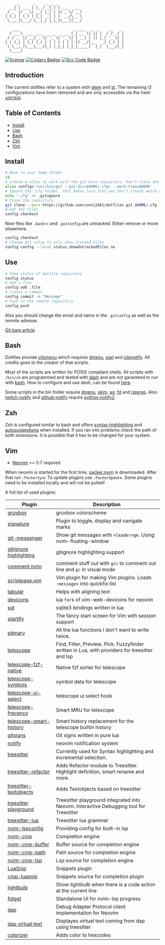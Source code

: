          _       _    __ _ _
      __| | ___ | |_ / _(_) | ___  ___
     / _` |/ _ \| __| |_| | |/ _ \/ __|
    | (_| | (_) | |_|  _| | |  __/\__ \
     \__,_|\___/ \__|_| |_|_|\___||___/

       ____                        _ ____  _  _    __   _
      / __ \  ___ ___  _ __  _ __ (_)___ \| || |  / /_ / |
     / / _` |/ __/ _ \| '_ \| '_ \| | __) | || |_| '_ \| |
    | | (_| | (_| (_) | | | | | | | |/ __/|__   _| (_) | |
     \ \__,_|\___\___/|_| |_|_| |_|_|_____|  |_|  \___/|_|
      \____/

[![license](https://img.shields.io/github/license/conni2461/dotfiles.svg?style=flat-square)](https://github.com/conni2461/dotfiles/blob/master/LICENSE)
[![Codacy Badge](https://api.codacy.com/project/badge/Grade/ef9d3503d02343ac8f6d1c0a7eb25d66)](https://app.codacy.com/app/Conni2461/dotfiles?utm_source=github.com&utm_medium=referral&utm_content=Conni2461/dotfiles&utm_campaign=Badge_Grade_Dashboard)
[![Scc Code Badge](https://sloc.xyz/github/conni2461/dotfiles?category=code)](https://github.com/conni2461/dotfiles)

## Introduction

The current dotfiles refer to a system with [dwm](https://github.com/conni2461/dwm) and [st](https://github.com/conni2461/st). The remaining i3 configurations have been removed and are only accessible via the hash <code><a href="https://github.com/Conni2461/dotfiles/tree/a5978268a8b37fce1549b6658446bee8372d7442">a597826</a></code>.

## Table of Contents

- [Install](#Install)
- [Use](#Use)
- [Bash](#Bash)
- [Zsh](#Zsh)
- [Vim](#Vim)

## Install

```sh
# Move to your home folder
cd
# Create a alias to work with the git bare repository. Don't close the bash session or you have to run this command again.
alias config='/usr/bin/git --git-dir=$HOME/.cfg/ --work-tree=$HOME'
# Ignore the .cfg folder. This makes sure that you don't create weird recursion problems
echo ".cfg" >> .gitignore
# Close the repository
git clone --bare https://github.com/conni2461/dotfiles.git $HOME/.cfg
# Get the files
config checkout
```

Now files like `.bashrc` and `.gitconfig` are untracked. Either remove or move elsewhere.

```sh
config checkout
# Change git setup to only show tracked Files
config config --local status.showUntrackedFiles no
```

## Use

```sh
# Show status of dotfile repository
config status
# Add a file
config add .file
# Create a commit
config commit -m "Message"
# Push to the remote repository
config push
```

Also you should change the email and name in the `.gitconfig` as well as the remote adresse.

[Git bare article](https://www.atlassian.com/git/tutorials/dotfiles)

## Bash

Dotfiles provide [clipmenu](https://github.com/cdown/clipmenu) which requires [dmenu](https://tools.suckless.org/dmenu/), [xsel](http://www.vergenet.net/~conrad/software/xsel/) and [clipnotify](https://github.com/cdown/clipnotify).
All credits goes to the creator of that scripts.

Most of the scripts are written for POSIX compliant shells. All scripts with `/bin/sh` are programmed and tested with [dash](http://gondor.apana.org.au/~herbert/dash/) and are not garanteed to run with [bash](https://www.gnu.org/software/bash/bash.html). How to configure and use dash, can be found [here](https://wiki.archlinux.org/index.php/Dash).

Some scripts in the bin folder require [dmenu](https://tools.suckless.org/dmenu/), [skim](https://github.com/lotabout/skim), [ag](https://github.com/ggreer/the_silver_searcher), [fd](https://github.com/sharkdp/fd) and [ripgrep](https://github.com/BurntSushi/ripgrep).
Also [twitch-notify](bin/croncmds/twitch-notify.py) and [github-notify](bin/croncmds/github-notify.py) require [python-notify2](https://pypi.org/project/notify2/).

## Zsh

Zsh is configured similar to bash and offers [syntax-highlighting](https://github.com/zsh-users/zsh-syntax-highlighting) and [autosuggestions](https://github.com/zsh-users/zsh-autosuggestions) when installed.
If you ran into problems check the path of both extensions. It is possible that it has to be changed for your system.

## Vim

- [Neovim](https://github.com/neovim/neovim/) >= 0.7 required

When neovim is started for the first time,
[packer.nvim](https://github.com/wbthomason/packer.nvim) is downloaded. After
that run `:PackerSync` To update plugins use `:PackerUpdate`. Some plugins need
to be installed locally and will not be pulled!

A full list of used plugins:

| Plugin                                                                                     | Description                                                                                     |
| ------------------------------------------------------------------------------------------ | ----------------------------------------------------------------------------------------------- |
| [gruvbox](https://github.com/morhetz/gruvbox)                                              | gruvbox colorscheme                                                                             |
| [signature](https://github.com/kshenoy/vim-signature)                                      | Plugin to toggle, display and navigate marks                                                    |
| [git-messenger](https://github.com/rhysd/git-messenger.vim)                                | Show git messages with `<leader>gm`. Using nvim-floating-window                                 |
| [gitignore highlighting](https://github.com/gisphm/vim-gitignore)                          | gitignore highlighting support                                                                  |
| [comment.nvim](https://github.com/numToStr/comment.nvim)                                   | comment stuff out with `gcc` to comment out line and `gc` in visual mode                        |
| [scriptease.vim](https://github.com/tpope/vim-scriptease)                                  | Vim plugin for making Vim plugins. Loads `:messages` into quickfix list                         |
| [tabular](https://github.com/godlygeek/tabular)                                            | Helps with aligning text                                                                        |
| [devicons](https://github.com/kyazdani42/nvim-web-devicons)                                | lua `fork` of vim-web-devicons for neovim                                                       |
| [sql](https://github.com/tami5/sql.nvim)                                                   | sqlite3 bindings written in lua                                                                 |
| [startify](https://github.com/mhinz/vim-startify)                                          | The fancy start screen for Vim with session support                                             |
| [plenary](https://github.com/nvim-lua/plenary.nvim)                                        | All the lua functions I don't want to write twice.                                              |
| [telescope](https://github.com/nvim-telescope/telescope.nvim)                              | Find, Filter, Preview, Pick. Fuzzyfinder written in Lua, with providers for treesitter and lsp  |
| [telescope-fzf-native](https://github.com/nvim-telescope/telescope-fzf-native.nvim)        | Native fzf sorter for telescope                                                                 |
| [telescope-symbols](https://github.com/nvim-telescope/telescope-symbols.nvim)              | symbol data for telescope                                                                       |
| [telescope-ui-select](https://github.com/nvim-telescope/telescope-ui-select.nvim)          | telescope ui select hook                                                                        |
| [telescope-frecency](https://github.com/nvim-telescope/telescope-frecency.nvim)            | Smart MRU for telescope                                                                         |
| [telescope-smart-history](https://github.com/nvim-telescope/telescope-smart-history.nvim)  | Smart history replacement for the telescope builtin history                                     |
| [gitsigns](https://github.com/lewis6991/gitsigns.nvim)                                     | Git signs written in pure lua                                                                   |
| [notify](https://github.com/rcarriga/nvim-notify)                                          | neovim notification system                                                                      |
| [treesitter](https://github.com/nvim-treesitter/nvim-treesitter)                           | Currently used for Syntax highlighting and incremental selection.                               |
| [treesitter-refactor](https://github.com/nvim-treesitter/nvim-treesitter-refactor)         | Adds Refactor module to Treesitter. Highlight definition, smart rename and more.                |
| [treesitter-textobjects](https://github.com/nvim-treesitter/nvim-treesitter-textobjects)   | Adds Textobjects based on treesitter                                                            |
| [treesitter playground](https://github.com/nvim-treesitter/playground)                     | Treesitter playground integrated into Neovim. Interactive Debugging tool for Treesitter         |
| [treesitter-lua](https://github.com/tjdevries/tree-sitter-lua)                             | Treesitter lua grammar                                                                          |
| [nvim-lspconfig](https://github.com/neovim/nvim-lspconfig)                                 | Providing config for built-in lsp                                                               |
| [nvim-cmp](https://github.com/hrsh7th/nvim-cmp)                                            | Completion engine                                                                               |
| [nvim-cmp-buffer](https://github.com/hrsh7th/cmp-buffer)                                   | Buffer source for completion engine                                                             |
| [nvim-cmp-path](https://github.com/hrsh7th/cmp-path)                                       | Path source for completion engine                                                               |
| [nvim-cmp-lsp](https://github.com/hrsh7th/cmp-nvim-lsp)                                    | Lsp source for completion engine                                                                |
| [LuaSnip](https://github.com/L3MON4D3/LuaSnip)                                             | Snippets plugin                                                                                 |
| [cmp-luasnip](https://github.com/saadparwaiz1/cmp_luasnip)                                 | Snippets source for completion plugin                                                           |
| [lightbulb](https://github.com/kosayoda/nvim-lightbulb)                                    | Show lightbulb when there is a code action at the current line                                  |
| [fidget](https://github.com/j-hui/fidget.nvim)                                             | Standalone UI for nvim-lsp progress                                                             |
| [dap](https://github.com/mfussenegger/nvim-dap)                                            | Debug Adapter Protocol client implementation for Neovim                                         |
| [dap virtual text](https://github.com/theHamsta/nvim-dap-virtual-text)                     | Displayes virtual text coming from dap using treesitter                                         |
| [colorizer](https://github.com/norcalli/nvim-colorizer.lua)                                | Adds color to hexcodes                                                                          |
